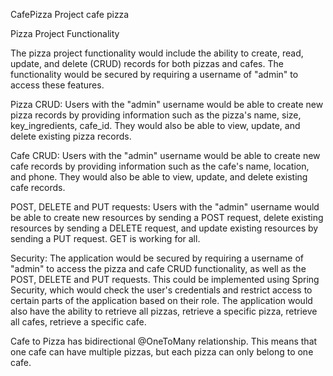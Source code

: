 CafePizza
Project cafe pizza

Pizza Project Functionality

The pizza project functionality would include the ability to create, read, update, and delete (CRUD) records for both pizzas and cafes. The functionality would be secured by requiring a username of "admin" to access these features.

Pizza CRUD: Users with the "admin" username would be able to create new pizza records by providing information such as the pizza's name, size, key_ingredients, cafe_id. They would also be able to view, update, and delete existing pizza records.

Cafe CRUD: Users with the "admin" username would be able to create new cafe records by providing information such as the cafe's name, location, and phone. They would also be able to view, update, and delete existing cafe records.

POST, DELETE and PUT requests: Users with the "admin" username would be able to create new resources by sending a POST request, delete existing resources by sending a DELETE request, and update existing resources by sending a PUT request. GET is working for all.

Security: The application would be secured by requiring a username of "admin" to access the pizza and cafe CRUD functionality, as well as the POST, DELETE and PUT requests. This could be implemented using Spring Security, which would check the user's credentials and restrict access to certain parts of the application based on their role. The application would also have the ability to retrieve all pizzas, retrieve a specific pizza, retrieve all cafes, retrieve a specific cafe.

Cafe to Pizza has bidirectional @OneToMany relationship.
This means that one cafe can have multiple pizzas, but each pizza can only belong to one cafe.
